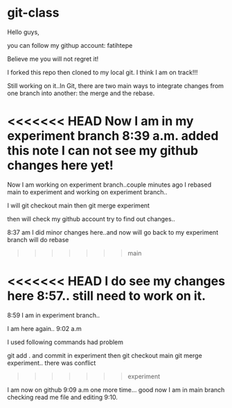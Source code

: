 # git-class

Hello guys,

you can follow my githup account:  fatihtepe

Believe me you will not regret it!

I forked this repo then cloned to my local git. I think I am on track!!!

Still working on it..In Git, there are two main ways to integrate changes from one branch into another: the merge and the rebase.

<<<<<<< HEAD
Now I am in my experiment branch 8:39 a.m. added this note I can not see my github changes here yet!
=======
Now I am working on experiment branch..couple minutes ago I rebased main to experiment and working on experiment branch..

I will git checkout main then git merge experiment

then will check my github account try to find out changes..

8:37 am I did minor changes here..and now will go back to my experiment branch will do rebase
>>>>>>> main

<<<<<<< HEAD
I do see my changes here 8:57.. still need to work on it.
=======
8:59 I am in experiment branch..

I am here again.. 9:02 a.m

I used following commands had problem

git add . and commit in experiment then 
git checkout main
git merge experiment.. there was conflict 

>>>>>>> experiment
>>>>>>> 
I am now on github 9:09 a.m
one more time...
good now I am in main branch checking read me file and editing 9:10. 

